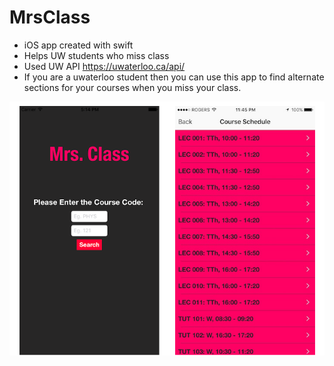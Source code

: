 # MrsClass
- iOS app created with swift
- Helps UW students who miss class
- Used UW API https://uwaterloo.ca/api/  
- If you are a uwaterloo student then you can use this app to find alternate sections for your courses when you miss your class.  



![Alt text](main.png "Main")  
